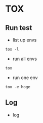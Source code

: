 # TOX

## Run test

- list up envs

```shell-session
tox -l
```

- run all envs

```shell-session
tox
```

- run one env

```shell-session
tox -e hoge
```

## Log

- log

```shell-session
```
